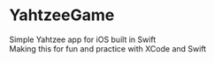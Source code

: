 # YahtzeeGame
Simple Yahtzee app for iOS built in Swift  
Making this for fun and practice with XCode and Swift  
